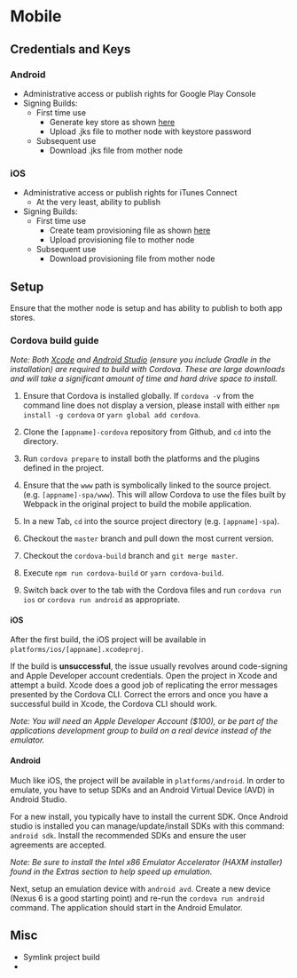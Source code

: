 # Mobile

## Credentials and Keys

### Android

- Administrative access or publish rights for Google Play Console
- Signing Builds:
  - First time use
    - Generate key store as shown [here](https://developer.android.com/studio/publish/app-signing.html#release-mode)
    - Upload .jks file to mother node with keystore password
  - Subsequent use
    - Download .jks file from mother node

### iOS

- Administrative access or publish rights for iTunes Connect
  - At the very least, ability to publish
- Signing Builds:
  - First time use
    - Create team provisioning file as shown [here](https://developer.apple.com/library/content/documentation/IDEs/Conceptual/AppStoreDistributionTutorial/CreatingYourTeamProvisioningProfile/CreatingYourTeamProvisioningProfile.html)
    - Upload provisioning file to mother node
  - Subsequent use
    - Download provisioning file from mother node

## Setup

Ensure that the mother node is setup and has ability to publish to both app stores.

### Cordova build guide

_Note: Both [Xcode](https://developer.apple.com/xcode/) and [Android Studio](https://developer.android.com/studio/index.html) (ensure you include Gradle in the installation) are required to build with Cordova. These are large downloads and will take a significant amount of time and hard drive space to install._

1. Ensure that Cordova is installed globally. If `cordova -v` from the command line does not
display a version, please install with either `npm install -g cordova` or `yarn global add cordova`.

2. Clone the `[appname]-cordova` repository from Github, and `cd` into the directory.

3. Run `cordova prepare` to install both the platforms and the plugins defined in the project.

4. Ensure that the `www` path is symbolically linked to the source project. (e.g. `[appname]-spa/www`).
This will allow Cordova to use the files built by Webpack in the original project to build the mobile application.

5. In a new Tab, `cd` into the source project directory (e.g. `[appname]-spa`).

6. Checkout the `master` branch and pull down the most current version.

7. Checkout the `cordova-build` branch and `git merge master`.

8. Execute `npm run cordova-build` or `yarn cordova-build`.

9. Switch back over to the tab with the Cordova files and run `cordova run ios` or `cordova run android` as appropriate.

#### iOS

After the first build, the iOS project will be available in `platforms/ios/[appname].xcodeproj`.

If the build is **unsuccessful**, the issue usually revolves around code-signing and Apple Developer account credentials.
Open the project in Xcode and attempt a build. Xcode does a good job of replicating the error messages presented by the Cordova CLI. Correct the errors and once you have a successful build in Xcode, the Cordova CLI should work.

_Note: You will need an Apple Developer Account ($100), or be part of the applications development group to build on a real device instead of the emulator._

#### Android

Much like iOS, the project will be available in `platforms/android`. In order to emulate, you have to setup SDKs and an Android Virtual Device (AVD) in Android Studio.

For a new install, you typically have to install the current SDK. Once Android studio is installed you can manage/update/install SDKs with this command: `android sdk`. Install the recommended SDKs and ensure the user agreements are accepted.

_Note: Be sure to install the Intel x86 Emulator Accelerator (HAXM installer) found in the Extras section to help speed up emulation._

Next, setup an emulation device with `android avd`. Create a new device (Nexus 6 is a good starting point) and re-run the 
`cordova run android` command. The application should start in the Android Emulator.

## Misc

- Symlink project build
- 
